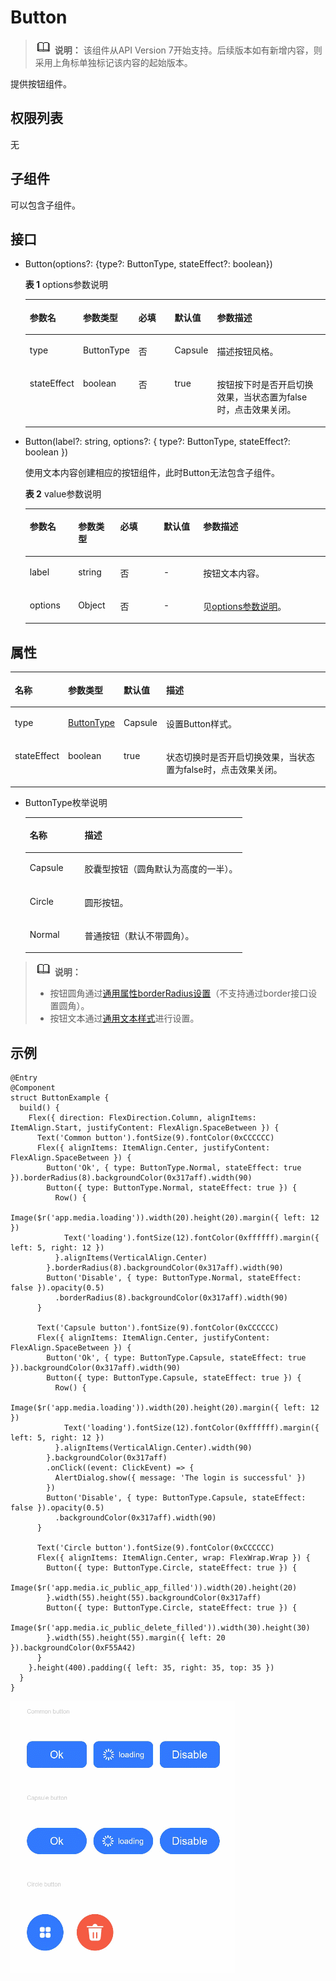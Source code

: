 # Button<a name="ZH-CN_TOPIC_0000001192755124"></a>

>![](../../public_sys-resources/icon-note.gif) **说明：** 
>该组件从API Version 7开始支持。后续版本如有新增内容，则采用上角标单独标记该内容的起始版本。

提供按钮组件。

## 权限列表<a name="section173151571452"></a>

无

## 子组件<a name="section13412913174619"></a>

可以包含子组件。

## 接口<a name="section124082310463"></a>

-   Button\(options?: \{type?: ButtonType, stateEffect?: boolean\}\)

    **表 1**  options参数说明

    <a name="table712610266288"></a>
    <table><thead align="left"><tr><th class="cellrowborder" valign="top" width="16.11%" id="mcps1.2.6.1.1"><p>参数名</p>
    </th>
    <th class="cellrowborder" valign="top" width="15.47%" id="mcps1.2.6.1.2"><p>参数类型</p>
    </th>
    <th class="cellrowborder" valign="top" width="13.03%" id="mcps1.2.6.1.3"><p>必填</p>
    </th>
    <th class="cellrowborder" valign="top" width="13.18%" id="mcps1.2.6.1.4"><p>默认值</p>
    </th>
    <th class="cellrowborder" valign="top" width="42.21%" id="mcps1.2.6.1.5"><p>参数描述</p>
    </th>
    </tr>
    </thead>
    <tbody><tr><td class="cellrowborder" valign="top" width="16.11%" headers="mcps1.2.6.1.1 "><p>type</p>
    </td>
    <td class="cellrowborder" valign="top" width="15.47%" headers="mcps1.2.6.1.2 "><p>ButtonType</p>
    </td>
    <td class="cellrowborder" valign="top" width="13.03%" headers="mcps1.2.6.1.3 "><p>否</p>
    </td>
    <td class="cellrowborder" valign="top" width="13.18%" headers="mcps1.2.6.1.4 "><p>Capsule</p>
    </td>
    <td class="cellrowborder" valign="top" width="42.21%" headers="mcps1.2.6.1.5 "><p>描述按钮风格。</p>
    </td>
    </tr>
    <tr><td class="cellrowborder" valign="top" width="16.11%" headers="mcps1.2.6.1.1 "><p>stateEffect</p>
    </td>
    <td class="cellrowborder" valign="top" width="15.47%" headers="mcps1.2.6.1.2 "><p>boolean</p>
    </td>
    <td class="cellrowborder" valign="top" width="13.03%" headers="mcps1.2.6.1.3 "><p>否</p>
    </td>
    <td class="cellrowborder" valign="top" width="13.18%" headers="mcps1.2.6.1.4 "><p>true</p>
    </td>
    <td class="cellrowborder" valign="top" width="42.21%" headers="mcps1.2.6.1.5 "><p>按钮按下时是否开启切换效果，当状态置为false时，点击效果关闭。</p>
    </td>
    </tr>
    </tbody>
    </table>


-   Button\(label?: string, options?: \{ type?: ButtonType, stateEffect?: boolean \}\)

    使用文本内容创建相应的按钮组件，此时Button无法包含子组件。

    **表 2**  value参数说明

    <table><thead align="left"><tr><th class="cellrowborder" valign="top" width="16.11%" id="mcps1.2.6.1.1"><p>参数名</p>
    </th>
    <th class="cellrowborder" valign="top" width="14.01%" id="mcps1.2.6.1.2"><p>参数类型</p>
    </th>
    <th class="cellrowborder" valign="top" width="14.49%" id="mcps1.2.6.1.3"><p>必填</p>
    </th>
    <th class="cellrowborder" valign="top" width="13.18%" id="mcps1.2.6.1.4"><p>默认值</p>
    </th>
    <th class="cellrowborder" valign="top" width="42.21%" id="mcps1.2.6.1.5"><p>参数描述</p>
    </th>
    </tr>
    </thead>
    <tbody><tr><td class="cellrowborder" valign="top" width="16.11%" headers="mcps1.2.6.1.1 "><p>label</p>
    </td>
    <td class="cellrowborder" valign="top" width="14.01%" headers="mcps1.2.6.1.2 "><p>string</p>
    </td>
    <td class="cellrowborder" valign="top" width="14.49%" headers="mcps1.2.6.1.3 "><p>否</p>
    </td>
    <td class="cellrowborder" valign="top" width="13.18%" headers="mcps1.2.6.1.4 "><p>-</p>
    </td>
    <td class="cellrowborder" valign="top" width="42.21%" headers="mcps1.2.6.1.5 "><p>按钮文本内容。</p>
    </td>
    </tr>
    <tr><td class="cellrowborder" valign="top" width="16.11%" headers="mcps1.2.6.1.1 "><p>options</p>
    </td>
    <td class="cellrowborder" valign="top" width="14.01%" headers="mcps1.2.6.1.2 "><p>Object</p>
    </td>
    <td class="cellrowborder" valign="top" width="14.49%" headers="mcps1.2.6.1.3 "><p>否</p>
    </td>
    <td class="cellrowborder" valign="top" width="13.18%" headers="mcps1.2.6.1.4 "><p>-</p>
    </td>
    <td class="cellrowborder" valign="top" width="42.21%" headers="mcps1.2.6.1.5 "><p>见<a href="#table712610266288">options参数说明</a>。</p>
    </td>
    </tr>
    </tbody>
    </table>


## 属性<a name="section94181084473"></a>

<table><thead align="left"><tr><th class="cellrowborder" valign="top" width="13.389999999999999%" id="mcps1.1.5.1.1"><p>名称</p>
</th>
<th class="cellrowborder" valign="top" width="14.430000000000001%" id="mcps1.1.5.1.2"><p>参数类型</p>
</th>
<th class="cellrowborder" valign="top" width="11.87%" id="mcps1.1.5.1.3"><p>默认值</p>
</th>
<th class="cellrowborder" valign="top" width="60.309999999999995%" id="mcps1.1.5.1.4"><p>描述</p>
</th>
</tr>
</thead>
<tbody><tr><td class="cellrowborder" valign="top" width="13.389999999999999%" headers="mcps1.1.5.1.1 "><p>type</p>
</td>
<td class="cellrowborder" valign="top" width="14.430000000000001%" headers="mcps1.1.5.1.2 "><p><a href="#li93236107910">ButtonType</a></p>
</td>
<td class="cellrowborder" valign="top" width="11.87%" headers="mcps1.1.5.1.3 "><p>Capsule</p>
</td>
<td class="cellrowborder" valign="top" width="60.309999999999995%" headers="mcps1.1.5.1.4 "><p>设置Button样式。</p>
</td>
</tr>
<tr><td class="cellrowborder" valign="top" width="13.389999999999999%" headers="mcps1.1.5.1.1 "><p>stateEffect</p>
</td>
<td class="cellrowborder" valign="top" width="14.430000000000001%" headers="mcps1.1.5.1.2 "><p>boolean</p>
</td>
<td class="cellrowborder" valign="top" width="11.87%" headers="mcps1.1.5.1.3 "><p>true</p>
</td>
<td class="cellrowborder" valign="top" width="60.309999999999995%" headers="mcps1.1.5.1.4 "><p>状态切换时是否开启切换效果，当状态置为false时，点击效果关闭。</p>
</td>
</tr>
</tbody>
</table>

-   <a name="li93236107910"></a>ButtonType枚举说明

    <table><thead align="left"><tr><th class="cellrowborder" valign="top" width="25.3%" id="mcps1.1.3.1.1"><p>名称</p>
    </th>
    <th class="cellrowborder" valign="top" width="74.7%" id="mcps1.1.3.1.2"><p>描述</p>
    </th>
    </tr>
    </thead>
    <tbody><tr><td class="cellrowborder" valign="top" width="25.3%" headers="mcps1.1.3.1.1 "><p>Capsule</p>
    </td>
    <td class="cellrowborder" valign="top" width="74.7%" headers="mcps1.1.3.1.2 "><p>胶囊型按钮（圆角默认为高度的一半）。</p>
    </td>
    </tr>
    <tr><td class="cellrowborder" valign="top" width="25.3%" headers="mcps1.1.3.1.1 "><p>Circle</p>
    </td>
    <td class="cellrowborder" valign="top" width="74.7%" headers="mcps1.1.3.1.2 "><p>圆形按钮。</p>
    </td>
    </tr>
    <tr><td class="cellrowborder" valign="top" width="25.3%" headers="mcps1.1.3.1.1 "><p>Normal</p>
    </td>
    <td class="cellrowborder" valign="top" width="74.7%" headers="mcps1.1.3.1.2 "><p>普通按钮（默认不带圆角）。</p>
    </td>
    </tr>
    </tbody>
    </table>


>![](../../public_sys-resources/icon-note.gif) **说明：** 
>-   按钮圆角通过[通用属性borderRadius设置](ts-universal-attributes-border.md)（不支持通过border接口设置圆角）。
>-   按钮文本通过[通用文本样式](ts-universal-attributes-text-style.md)进行设置。

## 示例<a name="section449999124812"></a>

```
@Entry
@Component
struct ButtonExample {
  build() {
    Flex({ direction: FlexDirection.Column, alignItems: ItemAlign.Start, justifyContent: FlexAlign.SpaceBetween }) {
      Text('Common button').fontSize(9).fontColor(0xCCCCCC)
      Flex({ alignItems: ItemAlign.Center, justifyContent: FlexAlign.SpaceBetween }) {
        Button('Ok', { type: ButtonType.Normal, stateEffect: true }).borderRadius(8).backgroundColor(0x317aff).width(90)
        Button({ type: ButtonType.Normal, stateEffect: true }) {
          Row() {
            Image($r('app.media.loading')).width(20).height(20).margin({ left: 12 })
            Text('loading').fontSize(12).fontColor(0xffffff).margin({ left: 5, right: 12 })
          }.alignItems(VerticalAlign.Center)
        }.borderRadius(8).backgroundColor(0x317aff).width(90)
        Button('Disable', { type: ButtonType.Normal, stateEffect: false }).opacity(0.5)
          .borderRadius(8).backgroundColor(0x317aff).width(90)
      }

      Text('Capsule button').fontSize(9).fontColor(0xCCCCCC)
      Flex({ alignItems: ItemAlign.Center, justifyContent: FlexAlign.SpaceBetween }) {
        Button('Ok', { type: ButtonType.Capsule, stateEffect: true }).backgroundColor(0x317aff).width(90)
        Button({ type: ButtonType.Capsule, stateEffect: true }) {
          Row() {
            Image($r('app.media.loading')).width(20).height(20).margin({ left: 12 })
            Text('loading').fontSize(12).fontColor(0xffffff).margin({ left: 5, right: 12 })
          }.alignItems(VerticalAlign.Center).width(90)
        }.backgroundColor(0x317aff)
        .onClick((event: ClickEvent) => {
          AlertDialog.show({ message: 'The login is successful' })
        })
        Button('Disable', { type: ButtonType.Capsule, stateEffect: false }).opacity(0.5)
          .backgroundColor(0x317aff).width(90)
      }

      Text('Circle button').fontSize(9).fontColor(0xCCCCCC)
      Flex({ alignItems: ItemAlign.Center, wrap: FlexWrap.Wrap }) {
        Button({ type: ButtonType.Circle, stateEffect: true }) {
          Image($r('app.media.ic_public_app_filled')).width(20).height(20)
        }.width(55).height(55).backgroundColor(0x317aff)
        Button({ type: ButtonType.Circle, stateEffect: true }) {
          Image($r('app.media.ic_public_delete_filled')).width(30).height(30)
        }.width(55).height(55).margin({ left: 20 }).backgroundColor(0xF55A42)
      }
    }.height(400).padding({ left: 35, right: 35, top: 35 })
  }
}
```

![](figures/Button.gif)

